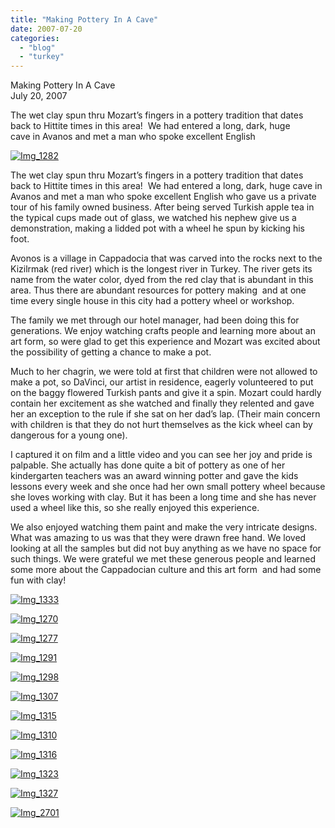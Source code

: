 ```yaml
---
title: "Making Pottery In A Cave"
date: 2007-07-20
categories: 
  - "blog"
  - "turkey"
---
```


Making Pottery In A Cave  
July 20, 2007

The wet clay spun thru Mozart’s fingers in a pottery tradition that dates  
back to Hittite times in this area!  We had entered a long, dark, huge  
cave in Avanos and met a man who spoke excellent English

<!--more-->

[![Img_1282](https://pub-ac94b3f306b24c0dba4238943c97f2e1.r2.dev/soultravelers3/images/2008/03/03/img_1282.png "Img_1282")](https://pub-ac94b3f306b24c0dba4238943c97f2e1.r2.dev/photos/uncategorized/2008/03/03/img_1282.png)

The wet clay spun thru Mozart’s fingers in a pottery tradition that dates back to Hittite times in this area!  We had entered a long, dark, huge cave in Avanos and met a man who spoke excellent English who gave us a private tour of his family owned business. After being served Turkish apple tea in the typical cups made out of glass, we watched his nephew give us a demonstration, making a lidded pot with a wheel he spun by kicking his foot.

Avonos is a village in Cappadocia that was carved into the rocks next to the Kizilrmak (red river) which is the longest river in Turkey. The river gets its name from the water color, dyed from the red clay that is abundant in this area. Thus there are abundant resources for pottery making  and at one time every single house in this city had a pottery wheel or workshop.

The family we met through our hotel manager, had been doing this for generations. We enjoy watching crafts people and learning more about an art form, so were glad to get this experience and Mozart was excited about the possibility of getting a chance to make a pot.

Much to her chagrin, we were told at first that children were not allowed to make a pot, so DaVinci, our artist in residence, eagerly volunteered to put on the baggy flowered Turkish pants and give it a spin. Mozart could hardly contain her excitement as she watched and finally they relented and gave her an exception to the rule if she sat on her dad’s lap. (Their main concern with children is that they do not hurt themselves as the kick wheel can by dangerous for a young one).

I captured it on film and a little video and you can see her joy and pride is palpable. She actually has done quite a bit of pottery as one of her kindergarten teachers was an award winning potter and gave the kids lessons every week and she once had her own small pottery wheel because she loves working with clay. But it has been a long time and she has never used a wheel like this, so she really enjoyed this experience.

We also enjoyed watching them paint and make the very intricate designs. What was amazing to us was that they were drawn free hand. We loved looking at all the samples but did not buy anything as we have no space for such things. We were grateful we met these generous people and learned some more about the Cappadocian culture and this art form  and had some fun with clay!

[![Img_1333](https://pub-ac94b3f306b24c0dba4238943c97f2e1.r2.dev/soultravelers3/images/2008/03/03/img_1333.png "Img_1333")](https://pub-ac94b3f306b24c0dba4238943c97f2e1.r2.dev/photos/uncategorized/2008/03/03/img_1333.png)

[![Img_1270](https://pub-ac94b3f306b24c0dba4238943c97f2e1.r2.dev/soultravelers3/images/2008/03/03/img_1270.png "Img_1270")](https://pub-ac94b3f306b24c0dba4238943c97f2e1.r2.dev/photos/uncategorized/2008/03/03/img_1270.png)

[![Img_1277](https://pub-ac94b3f306b24c0dba4238943c97f2e1.r2.dev/soultravelers3/images/2008/03/03/img_1277.png "Img_1277")](https://pub-ac94b3f306b24c0dba4238943c97f2e1.r2.dev/photos/uncategorized/2008/03/03/img_1277.png)

[![Img_1291](https://pub-ac94b3f306b24c0dba4238943c97f2e1.r2.dev/soultravelers3/images/2008/03/03/img_1291.png "Img_1291")](https://pub-ac94b3f306b24c0dba4238943c97f2e1.r2.dev/photos/uncategorized/2008/03/03/img_1291.png)

[![Img_1298](https://pub-ac94b3f306b24c0dba4238943c97f2e1.r2.dev/soultravelers3/images/2008/03/03/img_1298.png "Img_1298")](https://pub-ac94b3f306b24c0dba4238943c97f2e1.r2.dev/photos/uncategorized/2008/03/03/img_1298.png)

[![Img_1307](https://pub-ac94b3f306b24c0dba4238943c97f2e1.r2.dev/soultravelers3/images/2008/03/03/img_1307.png "Img_1307")](https://pub-ac94b3f306b24c0dba4238943c97f2e1.r2.dev/photos/uncategorized/2008/03/03/img_1307.png)

[![Img_1315](https://pub-ac94b3f306b24c0dba4238943c97f2e1.r2.dev/soultravelers3/images/2008/03/03/img_1315.png "Img_1315")](https://pub-ac94b3f306b24c0dba4238943c97f2e1.r2.dev/photos/uncategorized/2008/03/03/img_1315.png)

[![Img_1310](https://pub-ac94b3f306b24c0dba4238943c97f2e1.r2.dev/soultravelers3/images/2008/03/03/img_1310.png "Img_1310")](https://pub-ac94b3f306b24c0dba4238943c97f2e1.r2.dev/photos/uncategorized/2008/03/03/img_1310.png)

[![Img_1316](https://pub-ac94b3f306b24c0dba4238943c97f2e1.r2.dev/soultravelers3/images/2008/03/03/img_1316.png "Img_1316")](https://pub-ac94b3f306b24c0dba4238943c97f2e1.r2.dev/photos/uncategorized/2008/03/03/img_1316.png)

[![Img_1323](https://pub-ac94b3f306b24c0dba4238943c97f2e1.r2.dev/soultravelers3/images/2008/03/03/img_1323.png "Img_1323")](https://pub-ac94b3f306b24c0dba4238943c97f2e1.r2.dev/photos/uncategorized/2008/03/03/img_1323.png)

[![Img_1327](https://pub-ac94b3f306b24c0dba4238943c97f2e1.r2.dev/soultravelers3/images/2008/03/03/img_1327.png "Img_1327")](https://pub-ac94b3f306b24c0dba4238943c97f2e1.r2.dev/photos/uncategorized/2008/03/03/img_1327.png)

[![Img_2701](https://pub-ac94b3f306b24c0dba4238943c97f2e1.r2.dev/soultravelers3/images/2008/03/03/img_2701.png "Img_2701")](https://pub-ac94b3f306b24c0dba4238943c97f2e1.r2.dev/photos/uncategorized/2008/03/03/img_2701.png)
